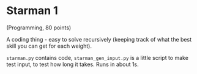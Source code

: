 # Starman 1
(Programming, 80 points)

A coding thing - easy to solve recursively (keeping track of what the best skill you can get for each weight).

`starman.py` contains code, `starman_gen_input.py` is a little script to make test input, to test how long it takes. Runs in about 1s.
